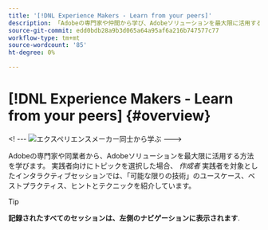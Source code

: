 ```yaml
---
title: '[!DNL Experience Makers - Learn from your peers]'
description: 「Adobeの専門家や仲間から学び、Adobeソリューションを最大限に活用する方法を学びます。 [!DNL Experience Makers - Learn from your peers] は、次の項目に深く掘り下げることに重点を置いた、仮想カスタマーラーニングイベントのグローバルシリーズです。 [!DNL Adobe Experience Cloud] 解決策」
source-git-commit: edd0bdb28a9b3d065a64a95af6a216b747577c77
workflow-type: tm+mt
source-wordcount: '85'
ht-degree: 0%

---
```


# [!DNL Experience Makers - Learn from your peers] {#overview}

&lt;! --- <img alt="エクスペリエンスメーカー同士から学ぶ" src="./assets/skill-exchange.png" /> --->

Adobeの専門家や同業者から、Adobeソリューションを最大限に活用する方法を学びます。 実践者向けにトピックを選択した場合、 _作成者_ 実践者を対象としたインタラクティブセッションでは、「可能な限りの技術」のユースケース、ベストプラクティス、ヒントとテクニックを紹介しています。

>[!TIP]
>
>**記録されたすべてのセッションは、左側のナビゲーションに表示されます**.
